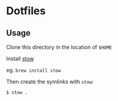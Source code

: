 # Dotfiles

## Usage

Clone this directory in the location of `$HOME`

Install [stow](https://www.gnu.org/software/stow/)

eg. `brew install stow`

Then create the symlinks with `stow`:

```shell
$ stow .
```